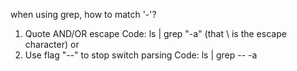 when using grep, how to match '-'?
1. Quote AND/OR escape
Code:
 ls | grep "\-a"
(that \ is the escape character)
or
2. Use flag "--" to stop switch parsing
Code:
ls | grep -- -a
